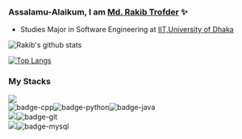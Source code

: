 ### Assalamu-Alaikum, I am [Md. Rakib Trofder](https://www.linkedin.com/in/md-rakib-trofder-15222318b/) ✨




- Studies Major in Software Engineering at [IIT,University of Dhaka](http://www.iit.du.ac.bd/)



![Rakib's github stats](https://github-readme-stats.vercel.app/api?username=rakib3004&show_icons=true&theme=tokyonight)


[![Top Langs](https://github-readme-stats.vercel.app/api/top-langs/?username=rakib3004&layout=compact)](https://github.com/rakib3004/github-readme-stats)


### My Stacks
<img src="https://img.shields.io/badge/Languages-151515?style=for-the-badge&logo=plex&logoColor=FFFFFF"><br/>
![badge-cpp](https://img.shields.io/badge/c%2B%2B-151515?style=for-the-badge&logo=c%2B%2B&logoColor=79740e&labelColor=151515)![badge-python](https://img.shields.io/badge/python-151515?style=for-the-badge&logo=python&logoColor=79740e&labelColor=151515)![badge-java](https://img.shields.io/badge/java-151515?style=for-the-badge&logo=java&logoColor=79740e&labelColor=151515) <br/>
<img src="https://img.shields.io/badge/Frameworks-151515?style=for-the-badge&logo=IPFS&logoColor=FFFFFF">![badge-git](https://img.shields.io/badge/git-151515?style=for-the-badge&logo=git&logoColor=79740e&labelColor=151515)<br/>
<img src="https://img.shields.io/badge/Database-151515?style=for-the-badge&logo=Redis&logoColor=FFFFFF">![badge-mysql](https://img.shields.io/badge/mysql-151515?style=for-the-badge&logo=mysql&logoColor=79740e&labelColor=151515)







